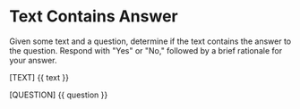 # Text Contains Answer

Given some text and a question, determine if the text contains the answer to the question. Respond with "Yes" or "No," followed by a brief rationale for your answer.

[TEXT]
{{ text }}

[QUESTION]
{{ question }}
